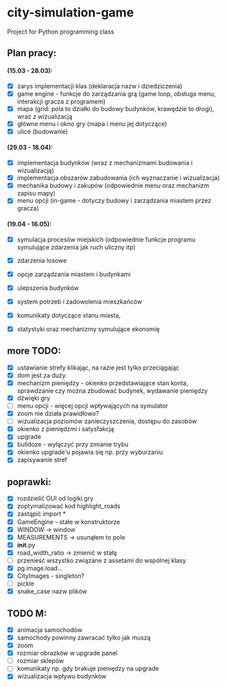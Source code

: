# city-simulation-game
Project for Python programming class

## Plan pracy:
#### (15.03 - 28.03):
- [x] zarys implementacji klas (deklaracja nazw i dziedziczenia)
- [x] game engine - funkcje do zarządzania grą (game loop, obsługa menu, interakcji gracza z programem)
- [x] mapa (grid: pola to działki do budowy budynków, krawędzie to drogi), wraz z wizualizacją
- [x] główne menu i okno gry (mapa i menu jej dotyczące)
- [x] ulice (budowanie)

#### (29.03 - 18.04):
- [x] implementacja budynków (wraz z mechanizmami budowania i wizualizacją)
- [x] implementacja obszarów zabudowania (ich wyznaczanie i wizualizacja)
- [x] mechanika budowy i zakupów (odpowiednie menu oraz mechanizm zapisu mapy)
- [x] menu opcji (in-game - dotyczy budowy i zarządzania miastem przez gracza)

#### (19.04 - 16.05):
- [x] symulacja procesów miejskich (odpowiednie funkcje programu symulujące zdarzenia jak ruch uliczny itp)
- [x] zdarzenia losowe
- [x] opcje zarządzania miastem i budynkami
- [x] ulepszenia budynków
- [x] system potrzeb i zadowolenia mieszkańców
- [x] komunikaty dotyczące stanu miasta, 
- [x] statystyki oraz mechanizmy symulujące ekonomię


## more TODO:
- [x] ustawianie strefy klikając, na razie jest tylko przeciągając
- [x] dom jest za duży
- [x] mechanizm pieniędzy - okienko przedstawiające stan konta, sprawdzanie czy można zbudować budynek, wydawanie pieniędzy
- [x] dźwięki gry
- [ ] menu opcji - więcej opcji wpływających na symulator
- [x] zoom nie działa prawidłowo?
- [ ] wizualizacja poziomów zanieczyszczenia, dostępu do zasobów
- [x] okienko z pieniędzmi i satysfakcją 
- [x] upgrade
- [x] bulldoze - wyłączyć przy zmianie trybu
- [x] okienko upgrade'u pojawia się np. przy wyburzaniu
- [x] zapisywanie stref

## poprawki:
- [x] rozdzielić GUI od logiki gry
- [x] zoptymalizować kod highlight_roads
- [x] zastąpić import *
- [x] GameEngine - stałe w konstruktorze
- [x] WINDOW -> window
- [x] MEASUREMENTS -> usunąłem to pole
- [x] __init__.py
- [x] road_width_ratio -> zmienić w stałą
- [ ] przenieść wszystko związane z assetami do wspólnej klasy
- [x] pg.image.load...
- [x] CityImages - singleton?
- [ ] pickle
- [x] snake_case nazw plików

## TODO M:
- [x] animacja samochodów
- [x] samochody powinny zawracać tylko jak muszą
- [x] zoom
- [x] rozmiar obrazków w upgrade panel
- [ ] rozmiar sklepów
- [ ] komunikaty np. gdy brakuje pieniędzy na upgrade
- [x] wizualizacja wpływu budynków
